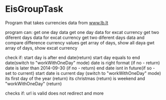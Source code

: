 # EisGroupTask
Program that takes currencies data from www.lb.lt

program can:
get one day data
get one day data for excat currency
get two diferent days data for excat currency
get two diferent days data and compare  difference currency values
get array of days, show all daya
gwt array of days, show excat currency


check if:
start day is after end date(return)
start day equals to end date(switch to "workWithOneDay" mode)
date is right format (if no - return)
date is later than 2014-09-30 (if no - return)
end date isnt in future(if so - set to current)
start date is current day (switch to "workWithOneDay" mode)
its first day of the year (return)
its christmas (return)
is weekend and "workWithOneDay" (return)

checks if:
url is valid
does not redirect
and more
